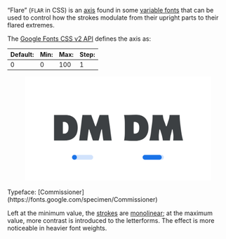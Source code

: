 “Flare” (`FLAR` in CSS) is an [axis](/glossary/axis_in_variable_fonts) found in some [variable fonts](/glossary/variable_fonts) that can be used to control how the strokes modulate from their upright parts to their flared extremes.

The [Google Fonts CSS v2 API](https://developers.google.com/fonts/docs/css2) defines the axis as:

| Default: | Min: | Max: | Step: |
| --- | --- | --- | --- |
| 0 | 0 | 100 | 1 |

<figure>

![An image showing two type specimens, each with an axis slider underneath. The specimen on the left shows the effects of the axis’ lowest value. The specimen on the right shows the effects of the axis’ highest value.](images/thumbnail.svg)

</figure>

<figcaption>Typeface: [Commissioner](https://fonts.google.com/specimen/Commissioner)</figcaption>

Left at the minimum value, the [strokes](/glossary/stroke) are [monolinear](/glossary/monolinear); at the maximum value, more contrast is introduced to the letterforms. The effect is more noticeable in heavier font weights.